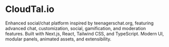 # CloudTal.io
Enhanced social/chat platform inspired by teenagerschat.org, featuring advanced chat, customization, social, gamification, and moderation features. Built with Next.js, React, Tailwind CSS, and TypeScript. Modern UI, modular panels, animated assets, and extensibility.
